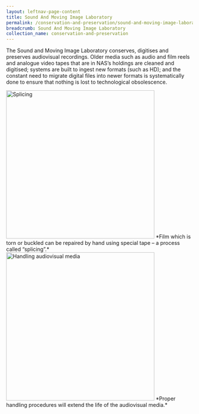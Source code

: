 ```yaml
---
layout: leftnav-page-content
title: Sound And Moving Image Laboratory
permalink: /conservation-and-preservation/sound-and-moving-image-laboratory/
breadcrumb: Sound And Moving Image Laboratory
collection_name: conservation-and-preservation
---
```


The Sound and Moving Image Laboratory conserves, digitises and preserves audiovisual recordings. Older media such as audio and film reels and analogue video tapes that are in NAS’s holdings are cleaned and digitised; systems are built to ingest new formats (such as HD); and the constant need to migrate digital files into newer formats is systematically done to ensure that nothing is lost to technological obsolescence.

 

 <img src="/images/conserve/splicing.png" alt="Splicing" style="width:400px;"/>
*Film which is torn or buckled can be repaired by hand using special tape – a process called “splicing”.*


<img src="/images/conserve/handlingmedia.png" alt="Handling audiovisual media" style="width:400px;"/>
*Proper handling procedures will extend the life of the audiovisual media.*